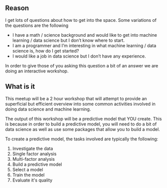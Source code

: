 ## Reason

I get lots of questions about how to get into the space. Some variations of the questions are the following

- I have a math / science background and would like to get into machine learning / data science but I don’t know where to start.
- I am a programmer and I’m interesting in what machine learning / data science is, how do I get started?
- I would like a job in data science but I don’t have any experience.

In order to give those of you asking this question a bit of an answer we are doing an interactive workshop.

## What is it

This meetup will be a 2 hour workshop that will attempt to provide an superficial but efficient overview into some common activities involved in doing data science and machine learning.

The output of this workshop will be a predictive model that YOU create. This is because in order to build a predictive model, you will need to do a bit of data science as well as use some packages that allow you to build a model.

To create a predictive model, the tasks involved are typically the following:

1. Investigate the data
  1. Single factor analysis
  1. Multi-factor analysis
2. Build a predictive model
  1. Select a model
  1. Train the model
  1. Evaluate it's quality
